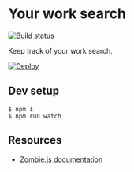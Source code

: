 # Your work search

[![Build status][build status image]][ci]

Keep track of your work search.

[![Deploy][heroku deploy image]][heroku deploy hook]

## Dev setup

    $ npm i
    $ npm run watch

## Resources

* [Zombie.js documentation][zombie docs]

[build status image]: https://api.travis-ci.org/lm-tools/your-work-search.svg
[ci]: https://travis-ci.org/lm-tools/your-work-search
[heroku deploy image]: https://www.herokucdn.com/deploy/button.svg
[heroku deploy hook]: https://heroku.com/deploy
[zombie docs]: https://zombie.readthedocs.io/en/latest/index.html
